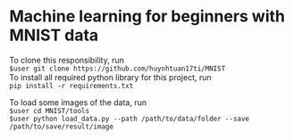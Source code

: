 # Machine learning for beginners with MNIST data
To clone this responsibility, run  
`$user git clone https://github.com/huynhtuan17ti/MNIST`  
To install all required python library for this project, run  
`pip install -r requirements.txt`  
  
To load some images of the data, run    
`$user cd MNIST/tools`  
`$user python load_data.py --path /path/to/data/folder --save /path/to/save/result/image`  
